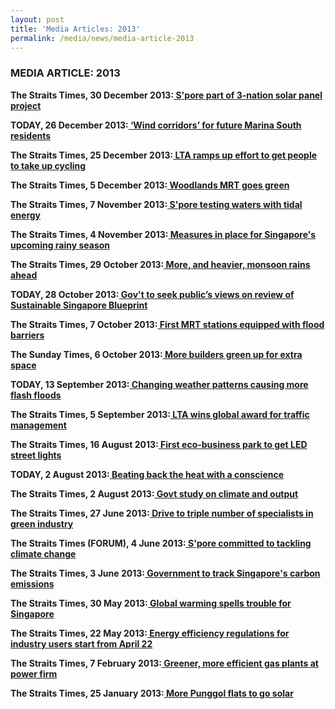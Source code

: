 ```yaml
---
layout: post
title: 'Media Articles: 2013'
permalink: /media/news/media-article-2013
---
```


### MEDIA ARTICLE: 2013

**The Straits Times, 30 December 2013:[<a href="https://www.asiaone.com/singapore/spore-part-3-nation-solar-panel-project" target="_blank"> S'pore part of 3-nation solar panel project</a>](https://www.asiaone.com/singapore/spore-part-3-nation-solar-panel-project)**


**TODAY, 26 December 2013:[<a href="https://www.todayonline.com/singapore/wind-corridors-future-marina-south-residents" target="_blank"> ‘Wind corridors’ for future Marina South residents</a>](https://www.todayonline.com/singapore/wind-corridors-future-marina-south-residents)**


**The Straits Times, 25 December 2013:[<a href="https://www.straitstimes.com/singapore/lta-ramps-up-effort-to-get-people-to-take-up-cycling" target="_blank"> LTA ramps up effort to get people to take up cycling</a>](https://www.straitstimes.com/singapore/lta-ramps-up-effort-to-get-people-to-take-up-cycling)**


**The Straits Times, 5 December 2013:[<a href="https://www.asiaone.com/singapore/woodlands-mrt-goes-green" target="_blank"> Woodlands MRT goes green</a>](https://www.asiaone.com/singapore/woodlands-mrt-goes-green)**


**The Straits Times, 7 November 2013:[<a href="https://www.asiaone.com/singapore/spore-testing-waters-tidal-energy" target="_blank"> S'pore testing waters with tidal energy</a>](https://www.asiaone.com/singapore/spore-testing-waters-tidal-energy)**


**The Straits Times, 4 November 2013:[<a href="https://www.straitstimes.com/singapore/measures-in-place-for-singapores-upcoming-rainy-season" target="_blank"> Measures in place for Singapore's upcoming rainy season</a>](https://www.straitstimes.com/singapore/measures-in-place-for-singapores-upcoming-rainy-season)**


**The Straits Times, 29 October 2013:[<a href="https://www.straitstimes.com/singapore/more-and-heavier-monsoon-rains-ahead" target="_blank"> More, and heavier, monsoon rains ahead</a>](https://www.straitstimes.com/singapore/more-and-heavier-monsoon-rains-ahead)**


**TODAY, 28 October 2013:[<a href="https://www.todayonline.com/singapore/govt-seek-publics-views-review-sustainable-singapore-blueprint" target="_blank"> Gov't to seek public’s views on review of Sustainable Singapore Blueprint</a>](https://www.todayonline.com/singapore/govt-seek-publics-views-review-sustainable-singapore-blueprint)**


**The Straits Times, 7 October 2013:[<a href="https://www.straitstimes.com/singapore/first-mrt-stations-equipped-with-flood-barriers" target="_blank"> First MRT stations equipped with flood barriers</a>](https://www.straitstimes.com/singapore/first-mrt-stations-equipped-with-flood-barriers)**


**The Sunday Times, 6 October 2013:[<a href="https://wildsingaporenews.blogspot.com/2013/10/more-builders-green-up-for-extra-space.html" target="_blank"> More builders green up for extra space</a>](https://wildsingaporenews.blogspot.com/2013/10/more-builders-green-up-for-extra-space.html)**


**TODAY, 13 September 2013:[<a href="https://www.todayonline.com/singapore/changing-weather-patterns-causing-more-flash-floods" target="_blank"> Changing weather patterns causing more flash floods</a>](https://www.todayonline.com/singapore/changing-weather-patterns-causing-more-flash-floods)**


**The Straits Times, 5 September 2013:[<a href="https://www.straitstimes.com/singapore/lta-wins-global-award-for-traffic-management" target="_blank"> LTA wins global award for traffic management</a>](https://www.straitstimes.com/singapore/lta-wins-global-award-for-traffic-management)**


**The Straits Times, 16 August 2013:[<a href="https://www.asiaone.com/singapore/first-eco-business-park-get-led-street-lights" target="_blank"> First eco-business park to get LED street lights</a>](https://www.asiaone.com/singapore/first-eco-business-park-get-led-street-lights)**


**TODAY, 2 August 2013:[<a href="https://www.todayonline.com/daily-focus/science/beating-back-heat-conscience" target="_blank"> Beating back the heat with a conscience</a>](https://www.todayonline.com/daily-focus/science/beating-back-heat-conscience)**


**The Straits Times, 2 August 2013:[<a href="https://www.asiaone.com/singapore/govt-study-climate-and-output" target="_blank"> Govt study on climate and output</a>](https://www.asiaone.com/singapore/govt-study-climate-and-output)**


**The Straits Times, 27 June 2013:[<a href="https://www.asiaone.com/drive-triple-number-specialists-green-industry" target="_blank"> Drive to triple number of specialists in green industry</a>](https://www.asiaone.com/drive-triple-number-specialists-green-industry)**


**The Straits Times (FORUM), 4 June 2013:[<a href="https://www.asiaone.com/node/24004" target="_blank"> S'pore committed to tackling climate change</a>](https://www.asiaone.com/node/24004)**


**The Straits Times, 3 June 2013:[<a href="https://www.straitstimes.com/singapore/government-to-track-singapores-carbon-emissions" target="_blank"> Government to track Singapore's carbon emissions</a>](https://www.straitstimes.com/singapore/government-to-track-singapores-carbon-emissions)**


**The Straits Times, 30 May 2013:[<a href="https://wildsingaporenews.blogspot.com/2013/05/global-warming-spells-trouble-for.html" target="_blank"> Global warming spells trouble for Singapore</a>](https://wildsingaporenews.blogspot.com/2013/05/global-warming-spells-trouble-for.html)**


**The Straits Times, 22 May 2013:[<a href="https://www.straitstimes.com/singapore/energy-efficiency-regulations-for-industry-users-start-from-april-22" target="_blank"> Energy efficiency regulations for industry users start from April 22</a>](https://www.straitstimes.com/singapore/energy-efficiency-regulations-for-industry-users-start-from-april-22)**


**The Straits Times, 7 February 2013:[<a href="https://www.asiaone.com/print/News/AsiaOne%2BNews/Business/Story/A1Story20130207-400705.html" target="_blank"> Greener, more efficient gas plants at power firm</a>](https://www.asiaone.com/print/News/AsiaOne%2BNews/Business/Story/A1Story20130207-400705.html)**


**The Straits Times, 25 January 2013:[<a href="https://www.facebook.com/notes/reachsingapore/more-punggol-flats-to-go-solar/10151263329233795/" target="_blank"> More Punggol flats to go solar</a>](https://www.facebook.com/notes/reachsingapore/more-punggol-flats-to-go-solar/10151263329233795/)**
